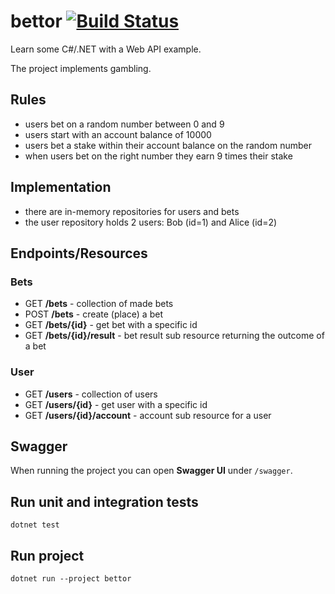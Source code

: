 # bettor [![Build Status](https://github.com/layereight/bettor/actions/workflows/main.yml/badge.svg)](https://github.com/layereight/bettor/actions)

Learn some C#/.NET with a Web API example.

The project implements gambling.

## Rules

* users bet on a random number between 0 and 9
* users start with an account balance of 10000
* users bet a stake within their account balance on the random number
* when users bet on the right number they earn 9 times their stake

## Implementation

* there are in-memory repositories for users and bets
* the user repository holds 2 users: Bob (id=1) and Alice (id=2)

## Endpoints/Resources

### Bets

* GET  ​**/bets** - collection of made bets
* POST ​**/bets** - create (place) a bet
* GET  ​**/bets​/{id}** - get bet with a specific id
* GET  ​**/bets​/{id}​/result** - bet result sub resource returning the outcome of a bet

### User

* GET ​**/users** - collection of users
* GET ​**/users​/{id}** - get user with a specific id
* GET ​**/users​/{id}​/account** - account sub resource for a user

## Swagger

When running the project you can open **Swagger UI** under `/swagger`.

## Run unit and integration tests

```
dotnet test
```

## Run project

```
dotnet run --project bettor
```